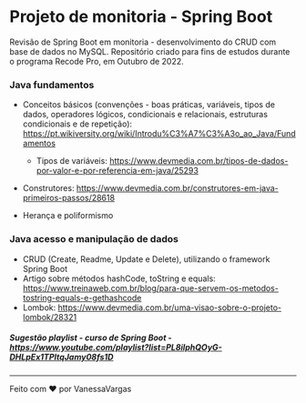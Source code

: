 # Projeto de monitoria - Spring Boot

Revisão de Spring Boot em monitoria - desenvolvimento do CRUD com base de dados no MySQL. Repositório criado para fins de estudos durante o programa Recode Pro, em Outubro de 2022.

### Java fundamentos

- Conceitos básicos (convenções - boas práticas, variáveis, tipos de dados, operadores lógicos, condicionais e relacionais, estruturas condicionais e de repetição): https://pt.wikiversity.org/wiki/Introdu%C3%A7%C3%A3o_ao_Java/Fundamentos

	- Tipos de variáveis: https://www.devmedia.com.br/tipos-de-dados-por-valor-e-por-referencia-em-java/25293

- Construtores: https://www.devmedia.com.br/construtores-em-java-primeiros-passos/28618

- Herança e poliformismo

### Java acesso e manipulação de dados
- CRUD (Create, Readme, Update e Delete), utilizando o framework Spring Boot
- Artigo sobre métodos hashCode, toString e equals: https://www.treinaweb.com.br/blog/para-que-servem-os-metodos-tostring-equals-e-gethashcode
- Lombok: https://www.devmedia.com.br/uma-visao-sobre-o-projeto-lombok/28321

##### Sugestão playlist - curso de Spring Boot - https://www.youtube.com/playlist?list=PL8iIphQOyG-DHLpEx1TPItqJamy08fs1D

<hr>

Feito com ❤️ por VanessaVargas
